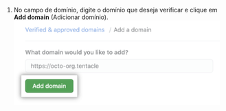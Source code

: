 1. No campo de domínio, digite o domínio que deseja verificar e clique em **Add domain** (Adicionar domínio). ![Campo Add a domain (Adicionar um domínio)](/assets/images/help/organizations/add-domain-field.png)
